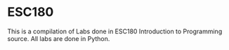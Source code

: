 # ESC180

This is a compilation of Labs done in ESC180 Introduction to Programming source. 
All labs are done in Python.
